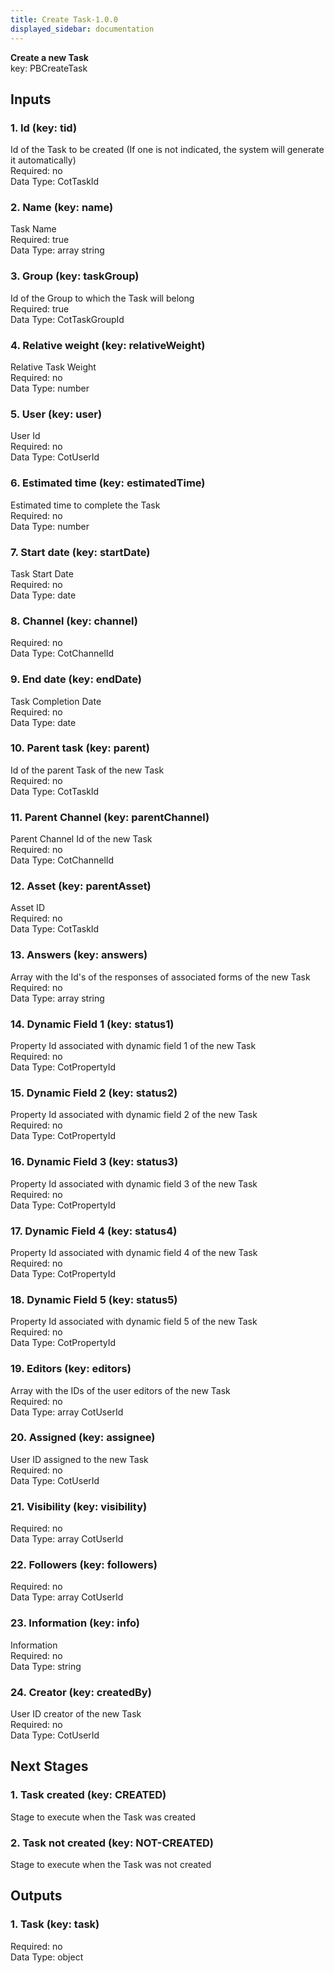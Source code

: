 ```yaml
---  
title: Create Task-1.0.0  
displayed_sidebar: documentation  
---  
```

**Create a new Task**  
key: PBCreateTask  
  
## Inputs  
### 1. Id (key: tid)  
Id of the Task to be created (If one is not indicated, the system will generate it automatically)  
Required: no  
Data Type: CotTaskId   
### 2. Name (key: name)  
Task Name  
Required: true  
Data Type: array string  
### 3. Group (key: taskGroup)  
Id of the Group to which the Task will belong  
Required: true  
Data Type: CotTaskGroupId   
### 4. Relative weight (key: relativeWeight)  
Relative Task Weight  
Required: no  
Data Type: number   
### 5. User (key: user)  
User Id  
Required: no  
Data Type: CotUserId   
### 6. Estimated time (key: estimatedTime)  
Estimated time to complete the Task  
Required: no  
Data Type: number   
### 7. Start date (key: startDate)  
Task Start Date  
Required: no  
Data Type: date   
### 8. Channel (key: channel)  
  
Required: no  
Data Type: CotChannelId   
### 9. End date (key: endDate)  
Task Completion Date  
Required: no  
Data Type: date   
### 10. Parent task (key: parent)  
Id of the parent Task of the new Task  
Required: no  
Data Type: CotTaskId   
### 11. Parent Channel (key: parentChannel)  
Parent Channel Id of the new Task  
Required: no  
Data Type: CotChannelId   
### 12. Asset (key: parentAsset)  
Asset ID  
Required: no  
Data Type: CotTaskId   
### 13. Answers (key: answers)  
Array with the Id's of the responses of associated forms of the new Task  
Required: no  
Data Type: array string  
### 14. Dynamic Field 1 (key: status1)  
Property Id associated with dynamic field 1 of the new Task  
Required: no  
Data Type: CotPropertyId   
### 15. Dynamic Field 2 (key: status2)  
Property Id associated with dynamic field 2 of the new Task  
Required: no  
Data Type: CotPropertyId   
### 16. Dynamic Field 3 (key: status3)  
Property Id associated with dynamic field 3 of the new Task  
Required: no  
Data Type: CotPropertyId   
### 17. Dynamic Field 4 (key: status4)  
Property Id associated with dynamic field 4 of the new Task  
Required: no  
Data Type: CotPropertyId   
### 18. Dynamic Field 5 (key: status5)  
Property Id associated with dynamic field 5 of the new Task  
Required: no  
Data Type: CotPropertyId   
### 19. Editors (key: editors)  
Array with the IDs of the user editors of the new Task  
Required: no  
Data Type: array CotUserId  
### 20. Assigned (key: assignee)  
User ID assigned to the new Task  
Required: no  
Data Type: CotUserId   
### 21. Visibility (key: visibility)  
  
Required: no  
Data Type: array CotUserId  
### 22. Followers (key: followers)  
  
Required: no  
Data Type: array CotUserId  
### 23. Information (key: info)  
Information  
Required: no  
Data Type: string   
### 24. Creator (key: createdBy)  
User ID creator of the new Task  
Required: no  
Data Type: CotUserId   
## Next Stages  
### 1. Task created (key: CREATED)  
Stage to execute when the Task was created  
### 2. Task not created (key: NOT-CREATED)  
Stage to execute when the Task was not created  
## Outputs  
### 1. Task (key: task)  
  
Required: no  
Data Type: object 
